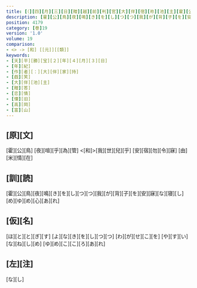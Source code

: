```yaml
---
title: [（][四][月][三][日][贈][越][前][判][官][大][伴][宿][祢][池][主][霍][公][鳥][歌][不][勝][感][舊][之][意][述][懐][一][首][[并][短][歌]][）]
description: [霍][公][鳥][夜][鳴][き][を][し][つ][つ][我][が][背][子][を][安][寐][な][寝][し][め][ゆ][め][心][あ][れ]
position: 4179
category: [巻]19
version: '1.0'
volume: 19
comparison:
- <> -> [和] [[元]][[類]]
keywords:
- [天][平][勝][宝][２][年][４][月][３][日]
- [年][紀]
- [作][者][：][大][伴][家][持]
- [戯][笑]
- [大][伴][池][主]
- [贈][答]
- [恋][情]
- [懐][旧]
- [高][岡]
- [富][山]
---
```


## [原][文]

[霍][公][鳥] [夜][喧][乎][為][管] <[和]>[我][世][兒][乎] [安][宿][勿][令][寐] [由][米][情][在]

## [訓][読]

[霍][公][鳥][夜][鳴][き][を][し][つ][つ][我][が][背][子][を][安][寐][な][寝][し][め][ゆ][め][心][あ][れ]

## [仮][名]

[ほ][と][と][ぎ][す] [よ][な][き][を][し][つ][つ] [わ][が][せ][こ][を] [や][す][い][な][ね][し][め] [ゆ][め][こ][こ][ろ][あ][れ]

## [左][注]

[な][し]
